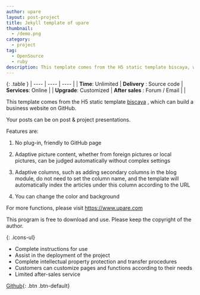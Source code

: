 ```yaml
---
author: upare
layout: post-project
title: Jekyll template of upare
thumbnail: 
  - /demo.png
category:
  - project
tag: 
  - OpenSource
  - ruby
description: This template comes from the H5 static template biscaya, which can build a business website on GitHub.Your posts can be on post & project presentations..  
---
```

{:  .table }
| ---- | ---- | ---- |
| **Time**:  Unlimited  |  **Delivery** :  Source code  |  **Services**:  Online |
| **Upgrade**:  Customized  |  **After sales** :  Forum / Email  | |

This template comes from the H5 static template  [biscaya](https://github.com/hallwann/biscaya_html) , which can build a business website on GitHub.

Your posts can be on post & project presentations.

Features are:

1. No plug-in, friendly to GitHub page

2. Adaptive picture content, whether from foreign pictures or local pictures, can be judged automatically without complex settings

3. Adaptive columns, such as adding secondary columns in the blog module, do not need to set the column name, and the template will automatically index the articles under this column according to the URL

4. You can change the color and background

For more functions, please visit https://www.upare.com

This program is free to download and use. Please keep the copyright of the author.

{: .icons-ul}
- Complete instructions for use
- Assist in the deployment of the project
- Complete intellectual property protection and transfer procedures
- Customers can customize pages and functions according to their needs
- Limited after-sales service


[Github](https://github.com/hallwann/jekyll-upare-biscaya){: .btn .btn-default}